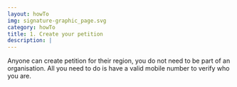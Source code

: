 ```yaml
---
layout: howTo
img: signature-graphic_page.svg
category: howTo
title: 1. Create your petition
description: |
---
```

Anyone can create petition for their region, you do not need to be part of an organisation. All you need to do is have a valid mobile number to verify who you are.

